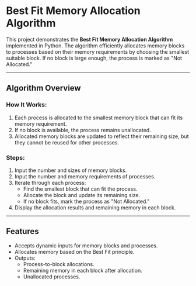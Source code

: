 # Best Fit Memory Allocation Algorithm

This project demonstrates the **Best Fit Memory Allocation Algorithm** implemented in Python. The algorithm efficiently allocates memory blocks to processes based on their memory requirements by choosing the smallest suitable block. If no block is large enough, the process is marked as "Not Allocated."

---

## **Algorithm Overview**

### **How It Works**:
1. Each process is allocated to the smallest memory block that can fit its memory requirement.
2. If no block is available, the process remains unallocated.
3. Allocated memory blocks are updated to reflect their remaining size, but they cannot be reused for other processes.

### **Steps**:
1. Input the number and sizes of memory blocks.
2. Input the number and memory requirements of processes.
3. Iterate through each process:
   - Find the smallest block that can fit the process.
   - Allocate the block and update its remaining size.
   - If no block fits, mark the process as "Not Allocated."
4. Display the allocation results and remaining memory in each block.

---

## **Features**
- Accepts dynamic inputs for memory blocks and processes.
- Allocates memory based on the Best Fit principle.
- Outputs:
  - Process-to-block allocations.
  - Remaining memory in each block after allocation.
  - Unallocated processes.



